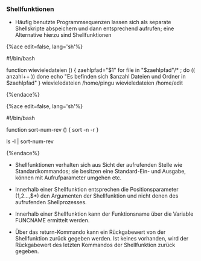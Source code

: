 ### Shellfunktionen

* Häufig benutzte Programmsequenzen lassen sich als separate Shellskripte abspeichern und dann entsprechend aufrufen; eine Alternative hierzu sind Shellfunktionen

{%ace edit=false, lang='sh'%}

#!/bin/bash

function wievieledateien () {
	zaehlpfad="$1"
	for file in "$zaehlpfad"/* ; do 
		(( anzahl++ ))
	done
	echo "Es befinden sich $anzahl Dateien und Ordner in $zaehlpfad"
}
wievieledateien /home/pingu
wievieledateien /home/edit

{%endace%}

{%ace edit=false, lang='sh'%}

#!/bin/bash

function sort-num-rev () {
	sort -n -r
}

ls -l | sort-num-rev

{%endace%}

* Shellfunktionen verhalten sich aus Sicht der aufrufenden Stelle wie Standardkommandos; sie besitzen eine Standard-Ein- und Ausgabe, können mit Aufrufparameter umgehen etc.

* Innerhalb einer Shellfunktion entsprechen die Positionsparameter ($1,$2...,$*) den Argumenten der Shellfunktion und nicht denen des aufrufenden Shellprozesses.

* Innerhalb einer Shellfunktion kann der Funktionsname über die Variable FUNCNAME ermittelt werden.

* Über das return-Kommando kann ein Rückgabewert von der Shellfunktion zurück gegeben werden. Ist keines vorhanden, wird der Rückgabewert des letzten Kommandos der Shellfunktion zurück gegeben.






